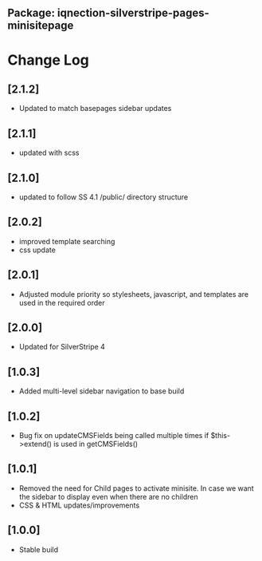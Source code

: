 ## Package: iqnection-silverstripe-pages-minisitepage
# Change Log

## [2.1.2]
- Updated to match basepages sidebar updates

## [2.1.1]
- updated with scss

## [2.1.0]
- updated to follow SS 4.1 /public/ directory structure

## [2.0.2]
- improved template searching
- css update

## [2.0.1]
- Adjusted module priority so stylesheets, javascript, and templates are used in the required order

## [2.0.0]
- Updated for SilverStripe 4

## [1.0.3]
- Added multi-level sidebar navigation to base build

## [1.0.2]
- Bug fix on updateCMSFields being called multiple times if $this->extend() is used in getCMSFields()

## [1.0.1]
- Removed the need for Child pages to activate minisite. In case we want the sidebar to display even when there are no children
- CSS & HTML updates/improvements

## [1.0.0]
- Stable build